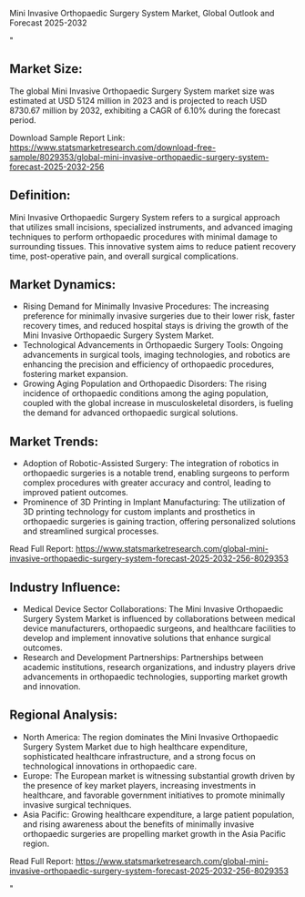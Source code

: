 Mini Invasive Orthopaedic Surgery System Market, Global Outlook and Forecast 2025-2032

"<h2>Market Size:</h2>
<p>The global Mini Invasive Orthopaedic Surgery System market size was estimated at USD 5124 million in 2023 and is projected to reach USD 8730.67 million by 2032, exhibiting a CAGR of 6.10% during the forecast period.</p>
<p>Download Sample Report Link: <a href='https://www.statsmarketresearch.com/download-free-sample/8029353/global-mini-invasive-orthopaedic-surgery-system-forecast-2025-2032-256'>https://www.statsmarketresearch.com/download-free-sample/8029353/global-mini-invasive-orthopaedic-surgery-system-forecast-2025-2032-256</a></p>

<h2>Definition:</h2>
<p>Mini Invasive Orthopaedic Surgery System refers to a surgical approach that utilizes small incisions, specialized instruments, and advanced imaging techniques to perform orthopaedic procedures with minimal damage to surrounding tissues. This innovative system aims to reduce patient recovery time, post-operative pain, and overall surgical complications.</p>

<h2>Market Dynamics:</h2>
<ul>
<li>Rising Demand for Minimally Invasive Procedures: The increasing preference for minimally invasive surgeries due to their lower risk, faster recovery times, and reduced hospital stays is driving the growth of the Mini Invasive Orthopaedic Surgery System Market.</li>
<li>Technological Advancements in Orthopaedic Surgery Tools: Ongoing advancements in surgical tools, imaging technologies, and robotics are enhancing the precision and efficiency of orthopaedic procedures, fostering market expansion.</li>
<li>Growing Aging Population and Orthopaedic Disorders: The rising incidence of orthopaedic conditions among the aging population, coupled with the global increase in musculoskeletal disorders, is fueling the demand for advanced orthopaedic surgical solutions.</li>
</ul>

<h2>Market Trends:</h2>
<ul>
<li>Adoption of Robotic-Assisted Surgery: The integration of robotics in orthopaedic surgeries is a notable trend, enabling surgeons to perform complex procedures with greater accuracy and control, leading to improved patient outcomes.</li>
<li>Prominence of 3D Printing in Implant Manufacturing: The utilization of 3D printing technology for custom implants and prosthetics in orthopaedic surgeries is gaining traction, offering personalized solutions and streamlined surgical processes.</li>
</ul>
<p>Read Full Report: <a href='https://www.statsmarketresearch.com/global-mini-invasive-orthopaedic-surgery-system-forecast-2025-2032-256-8029353'>https://www.statsmarketresearch.com/global-mini-invasive-orthopaedic-surgery-system-forecast-2025-2032-256-8029353</a></p>

<h2>Industry Influence:</h2>
<ul>
<li>Medical Device Sector Collaborations: The Mini Invasive Orthopaedic Surgery System Market is influenced by collaborations between medical device manufacturers, orthopaedic surgeons, and healthcare facilities to develop and implement innovative solutions that enhance surgical outcomes.</li>
<li>Research and Development Partnerships: Partnerships between academic institutions, research organizations, and industry players drive advancements in orthopaedic technologies, supporting market growth and innovation.</li>
</ul>

<h2>Regional Analysis:</h2>
<ul>
<li>North America: The region dominates the Mini Invasive Orthopaedic Surgery System Market due to high healthcare expenditure, sophisticated healthcare infrastructure, and a strong focus on technological innovations in orthopaedic care.</li>
<li>Europe: The European market is witnessing substantial growth driven by the presence of key market players, increasing investments in healthcare, and favorable government initiatives to promote minimally invasive surgical techniques.</li>
<li>Asia Pacific: Growing healthcare expenditure, a large patient population, and rising awareness about the benefits of minimally invasive orthopaedic surgeries are propelling market growth in the Asia Pacific region.</li>
</ul>
<p>Read Full Report: <a href='https://www.statsmarketresearch.com/global-mini-invasive-orthopaedic-surgery-system-forecast-2025-2032-256-8029353'>https://www.statsmarketresearch.com/global-mini-invasive-orthopaedic-surgery-system-forecast-2025-2032-256-8029353</a></p>"
